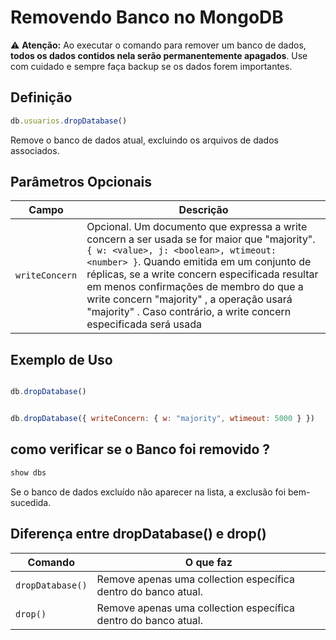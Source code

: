 # Removendo Banco no MongoDB

⚠️ **Atenção:** Ao executar o comando para remover um banco de dados, **todos os dados contidos nela serão permanentemente apagados**. Use com cuidado e sempre faça backup se os dados forem importantes.

## Definição

```javascript
db.usuarios.dropDatabase()
```

Remove o banco de dados atual, excluindo os arquivos de dados associados.


## Parâmetros Opcionais

| Campo          | Descrição                                                                                                                  |
|----------------|----------------------------------------------------------------------------------------------------------------------------|
| `writeConcern` | Opcional. Um documento que expressa a write concern a ser usada se for maior que "majority". `{ w: <value>, j: <boolean>, wtimeout: <number> }`. Quando emitida em um conjunto de réplicas, se a write concern especificada resultar em menos confirmações de membro do que a write concern "majority" , a operação usará "majority" . Caso contrário, a write concern especificada será usada |


## Exemplo de Uso

```javascript 

db.dropDatabase()


db.dropDatabase({ writeConcern: { w: "majority", wtimeout: 5000 } })

```

## como verificar se o Banco foi removido ?

 ```javascript 
show dbs
 ```
 Se o banco de dados excluído não aparecer na lista, a exclusão foi bem-sucedida.


 ## Diferença entre dropDatabase() e drop()

 | Comando           | O que faz                                                                 |
|------------------|---------------------------------------------------------------------------|
| `dropDatabase()`          |	Remove apenas uma collection específica dentro do banco atual.             |
| `drop()`  | Remove apenas uma collection específica dentro do banco atual.|
